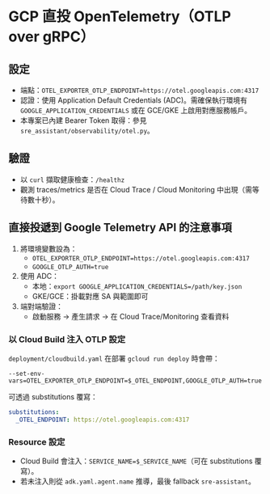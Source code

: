
# GCP 直投 OpenTelemetry（OTLP over gRPC）

## 設定
- 端點：`OTEL_EXPORTER_OTLP_ENDPOINT=https://otel.googleapis.com:4317`
- 認證：使用 Application Default Credentials (ADC)。需確保執行環境有 `GOOGLE_APPLICATION_CREDENTIALS` 或在 GCE/GKE 上啟用對應服務帳戶。
- 本專案已內建 Bearer Token 取得：參見 `sre_assistant/observability/otel.py`。

## 驗證
- 以 `curl` 擷取健康檢查：`/healthz`
- 觀測 traces/metrics 是否在 Cloud Trace / Cloud Monitoring 中出現（需等待數十秒）。


## 直接投遞到 Google Telemetry API 的注意事項
1. 將環境變數設為：
   - `OTEL_EXPORTER_OTLP_ENDPOINT=https://otel.googleapis.com:4317`
   - `GOOGLE_OTLP_AUTH=true`
2. 使用 ADC：
   - 本地：`export GOOGLE_APPLICATION_CREDENTIALS=/path/key.json`
   - GKE/GCE：掛載對應 SA 與範圍即可
3. 端對端驗證：
   - 啟動服務 → 產生請求 → 在 Cloud Trace/Monitoring 查看資料


### 以 Cloud Build 注入 OTLP 設定
`deployment/cloudbuild.yaml` 在部署 `gcloud run deploy` 時會帶：
```
--set-env-vars=OTEL_EXPORTER_OTLP_ENDPOINT=$_OTEL_ENDPOINT,GOOGLE_OTLP_AUTH=true
```
可透過 substitutions 覆寫：
```yaml
substitutions:
  _OTEL_ENDPOINT: https://otel.googleapis.com:4317
```


### Resource 設定
- Cloud Build 會注入：`SERVICE_NAME=$_SERVICE_NAME`（可在 substitutions 覆寫）。
- 若未注入則從 `adk.yaml.agent.name` 推導，最後 fallback `sre-assistant`。
